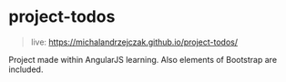 # project-todos

> live: https://michalandrzejczak.github.io/project-todos/

Project made within AngularJS learning. Also elements of Bootstrap are included.
